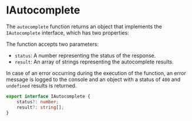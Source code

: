 # IAutocomplete
The ```autocomplete``` function returns an object that implements the ```IAutocomplete``` interface, which has two properties:

The function accepts two parameters:

- ```status```: A number representing the status of the response.
- ```result```: An array of strings representing the autocomplete results.

In case of an error occurring during the execution of the function, an error message is logged to the console and an object with a status of ```400``` and ```undefined``` results is returned.

```typescript
export interface IAutocomplete {
	status?: number;
	result?: string[];
}
```
